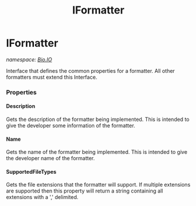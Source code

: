 ﻿---
title: IFormatter
---

# IFormatter
_namespace: [Bio.IO](N-Bio.IO.html)_

Interface that defines the common properties for a formatter.
 All other formatters must extend this Interface.



### Properties

#### Description
Gets the description of the formatter being implemented.
 This is intended to give the developer some 
 information of the formatter.
#### Name
Gets the name of the formatter being implemented.
 This is intended to give the developer name of the formatter.
#### SupportedFileTypes
Gets the file extensions that the formatter will support.
 If multiple extensions are supported then this property 
 will return a string containing all extensions with a ',' delimited.

